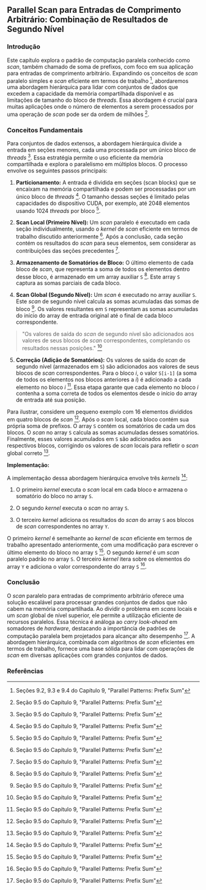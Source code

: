 ## Parallel Scan para Entradas de Comprimento Arbitrário: Combinação de Resultados de Segundo Nível

### Introdução
Este capítulo explora o padrão de computação paralela conhecido como *scan*, também chamado de soma de prefixos, com foco em sua aplicação para entradas de comprimento arbitrário. Expandindo os conceitos de *scan* paralelo simples e *scan* eficiente em termos de trabalho [^9], abordaremos uma abordagem hierárquica para lidar com conjuntos de dados que excedem a capacidade da memória compartilhada disponível e as limitações de tamanho do bloco de *threads*. Essa abordagem é crucial para muitas aplicações onde o número de elementos a serem processados por uma operação de *scan* pode ser da ordem de milhões [^210].

### Conceitos Fundamentais
Para conjuntos de dados extensos, a abordagem hierárquica divide a entrada em seções menores, cada uma processada por um único bloco de *threads* [^210]. Essa estratégia permite o uso eficiente da memória compartilhada e explora o paralelismo em múltiplos blocos. O processo envolve os seguintes passos principais:

1.  **Particionamento:** A entrada é dividida em seções (scan blocks) que se encaixam na memória compartilhada e podem ser processadas por um único bloco de *threads* [^210]. O tamanho dessas seções é limitado pelas capacidades do dispositivo CUDA, por exemplo, até 2048 elementos usando 1024 *threads* por bloco [^210].

2.  **Scan Local (Primeiro Nível):** Um *scan* paralelo é executado em cada seção individualmente, usando o *kernel* de *scan* eficiente em termos de trabalho discutido anteriormente [^210]. Após a conclusão, cada seção contém os resultados do *scan* para seus elementos, sem considerar as contribuições das seções precedentes [^211].

3.  **Armazenamento de Somatórios de Bloco:** O último elemento de cada bloco de *scan*, que representa a soma de todos os elementos dentro desse bloco, é armazenado em um array auxiliar `S` [^211].  Este array `S` captura as somas parciais de cada bloco.

4.  **Scan Global (Segundo Nível):** Um *scan* é executado no array auxiliar `S`.  Este *scan* de segundo nível calcula as somas acumuladas das somas de bloco [^213].  Os valores resultantes em `S` representam as somas acumuladas do início do array de entrada original até o final de cada bloco correspondente.

> "Os valores de saída do *scan* de segundo nível são adicionados aos valores de seus blocos de *scan* correspondentes, completando os resultados nessas posições." [^213]

5.  **Correção (Adição de Somatórios):** Os valores de saída do *scan* de segundo nível (armazenados em `S`) são adicionados aos valores de seus blocos de *scan* correspondentes. Para o bloco *i*, o valor `S[i-1]` (a soma de todos os elementos nos blocos anteriores a *i*) é adicionado a cada elemento no bloco *i* [^213]. Essa etapa garante que cada elemento no bloco *i* contenha a soma correta de todos os elementos desde o início do array de entrada até sua posição.

Para ilustrar, considere um pequeno exemplo com 16 elementos divididos em quatro blocos de *scan* [^212]. Após o *scan* local, cada bloco contém sua própria soma de prefixos. O array `S` contém os somatórios de cada um dos blocos. O *scan* no array `S` calcula as somas acumuladas desses somatórios. Finalmente, esses valores acumulados em `S` são adicionados aos respectivos blocos, corrigindo os valores de *scan* locais para refletir o *scan* global correto [^213].

**Implementação:**

A implementação dessa abordagem hierárquica envolve três *kernels* [^213]:

1.  O primeiro *kernel* executa o *scan* local em cada bloco e armazena o somatório do bloco no array `S`.

2.  O segundo *kernel* executa o *scan* no array `S`.

3.  O terceiro *kernel* adiciona os resultados do *scan* do array `S` aos blocos de *scan* correspondentes no array `Y`.

O primeiro *kernel* é semelhante ao *kernel* de *scan* eficiente em termos de trabalho apresentado anteriormente, com uma modificação para escrever o último elemento do bloco no array `S` [^213]. O segundo *kernel* é um *scan* paralelo padrão no array `S`. O terceiro *kernel* itera sobre os elementos do array `Y` e adiciona o valor correspondente do array `S` [^214].

### Conclusão
O *scan* paralelo para entradas de comprimento arbitrário oferece uma solução escalável para processar grandes conjuntos de dados que não cabem na memória compartilhada. Ao dividir o problema em *scans* locais e um *scan* global de nível superior, ele permite a utilização eficiente de recursos paralelos. Essa técnica é análoga ao *carry look-ahead* em somadores de *hardware*, destacando a importância de padrões de computação paralela bem projetados para alcançar alto desempenho [^213].  A abordagem hierárquica, combinada com algoritmos de *scan* eficientes em termos de trabalho, fornece uma base sólida para lidar com operações de *scan* em diversas aplicações com grandes conjuntos de dados.

### Referências
[^9]: Seções 9.2, 9.3 e 9.4 do Capítulo 9, "Parallel Patterns: Prefix Sum"
[^210]: Seção 9.5 do Capítulo 9, "Parallel Patterns: Prefix Sum"
[^211]: Seção 9.5 do Capítulo 9, "Parallel Patterns: Prefix Sum"
[^212]: Seção 9.5 do Capítulo 9, "Parallel Patterns: Prefix Sum"
[^213]: Seção 9.5 do Capítulo 9, "Parallel Patterns: Prefix Sum"
[^214]: Seção 9.5 do Capítulo 9, "Parallel Patterns: Prefix Sum"
[^15]: Figura 9.5 do Capítulo 9, "Parallel Patterns: Prefix Sum"

<!-- END -->